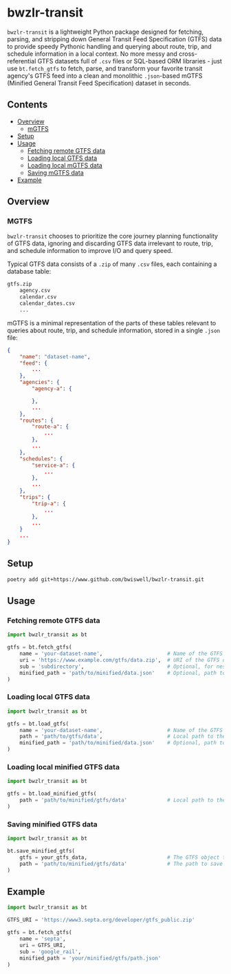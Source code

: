 # bwzlr-transit

`bwzlr-transit` is a lightweight Python package designed for fetching, parsing, and stripping down General Transit Feed Specification (GTFS) data to provide speedy Pythonic handling and querying about route, trip, and schedule information in a local context. No more messy and cross-referential GTFS datasets full of `.csv` files or SQL-based ORM libraries - just use `bt.fetch_gtfs` to fetch, parse, and transform your favorite transit agency's GTFS feed into a clean and monolithic `.json`-based mGTFS (Minified General Transit Feed Specification) dataset in seconds.

## Contents

- [Overview](#overview)
    - [mGTFS](#mgtfs)
- [Setup](#setup)
- [Usage](#usage)
    - [Fetching remote GTFS data](#fetching-remote-gtfs-data)
    - [Loading local GTFS data](#loading-local-gtfs-data)
    - [Loading local mGTFS data](#loading-local-minified-gtfs-data)
    - [Saving mGTFS data](#saving-minified-gtfs-data)
- [Example](#example)

## Overview

### MGTFS
`bwzlr-transit` chooses to prioritize the core journey planning functionality of GTFS data, ignoring and discarding GTFS data irrelevant to route, trip, and schedule information to improve I/O and query speed.

Typical GTFS data consists of a `.zip` of many `.csv` files, each containing a database table:

```txt
gtfs.zip
    agency.csv
    calendar.csv
    calendar_dates.csv
    ...
```

mGTFS is a minimal representation of the parts of these tables relevant to queries about route, trip, and schedule information, stored in a single `.json` file:

```json
{
    "name": "dataset-name",
    "feed": {
        ...
    },
    "agencies": {
        "agency-a": {

        },
        ...
    },
    "routes": {
        "route-a": {
            ...
        },
        ...
    },
    "schedules": {
        "service-a": {
            ...
        },
        ...
    },
    "trips": {
        "trip-a": {
            ...
        },
        ...
    }
    ...
}
```


## Setup
```sh
poetry add git+https://www.github.com/bwiswell/bwzlr-transit.git
```

## Usage

### Fetching remote GTFS data
```python
import bwzlr_transit as bt

gtfs = bt.fetch_gtfs(
    name = 'your-dataset-name',                     # Name of the GTFS dataset
    uri = 'https://www.example.com/gtfs/data.zip',  # URI of the GTFS dataset
    sub = 'subdirectory',                           # Optional, for nested GTFS datasets
    minified_path = 'path/to/minified/data.json'    # Optional, path to save minified data
)
```

### Loading local GTFS data
```python
import bwzlr_transit as bt

gtfs = bt.load_gtfs(
    name = 'your-dataset-name',                     # Name of the GTFS dataset
    path = 'path/to/gtfs/data',                     # Local path to the GTFS dataset
    minified_path = 'path/to/minified/data.json'    # Optional, path to save minified data
)
```

### Loading local minified GTFS data
```python
import bwzlr_transit as bt

gtfs = bt.load_minified_gtfs(
    path = 'path/to/minified/gtfs/data'             # Local path to the minified GTFS dataset
)
```

### Saving minified GTFS data
```python
import bwzlr_transit as bt

bt.save_minified_gtfs(
    gtfs = your_gtfs_data,                          # The GTFS object to write to file
    path = 'path/to/minified/gtfs/data'             # The path to save the minified data
)
```

## Example
```python
import bwzlr_transit as bt

GTFS_URI = 'https://www3.septa.org/developer/gtfs_public.zip'

gtfs = bt.fetch_gtfs(
    name = 'septa', 
    uri = GTFS_URI, 
    sub = 'google_rail',
    minified_path = 'your/minified/gtfs/path.json'
)
```